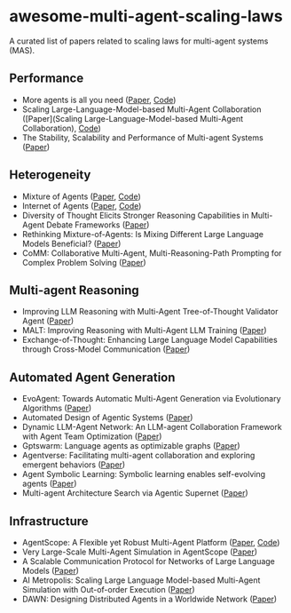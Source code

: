 # awesome-multi-agent-scaling-laws

A curated list of papers related to scaling laws for multi-agent systems (MAS).

## Performance

* More agents is all you need ([Paper](https://arxiv.org/abs/2402.05120), [Code](https://github.com/MoreAgentsIsAllYouNeed/AgentForest))
* Scaling Large-Language-Model-based Multi-Agent Collaboration ([Paper](Scaling Large-Language-Model-based Multi-Agent Collaboration), [Code](https://github.com/OpenBMB/ChatDev))
* The Stability, Scalability and Performance of Multi-agent Systems ([Paper](https://www.researchgate.net/publication/257819038_The_Stability_Scalability_and_Performance_of_Multi-agent_Systems))

## Heterogeneity

* Mixture of Agents ([Paper](https://arxiv.org/abs/2406.04692), [Code](https://github.com/togethercomputer/moa))
* Internet of Agents ([Paper](https://www.arxiv.org/abs/2407.07061#:~:text=IoA%20represents%20a%20step%20towards,achieve%20greater%20intelligence%20and%20capabilities.), [Code](https://github.com/OpenBMB/IoA))
* Diversity of Thought Elicits Stronger Reasoning Capabilities in Multi-Agent Debate Frameworks ([Paper](https://arxiv.org/abs/2410.12853v1))
* Rethinking Mixture-of-Agents: Is Mixing Different Large Language Models Beneficial? ([Paper](https://arxiv.org/abs/2502.00674))
* CoMM: Collaborative Multi-Agent, Multi-Reasoning-Path Prompting for Complex Problem Solving ([Paper](https://arxiv.org/abs/2404.17729v1))

## Multi-agent Reasoning

* Improving LLM Reasoning with Multi-Agent Tree-of-Thought Validator Agent ([Paper](https://arxiv.org/abs/2409.11527v2))
* MALT: Improving Reasoning with Multi-Agent LLM Training ([Paper](https://huggingface.co/papers/2412.01928))
* Exchange-of-Thought: Enhancing Large Language Model Capabilities through Cross-Model Communication ([Paper](https://arxiv.org/abs/2312.01823))

## Automated Agent Generation

* EvoAgent: Towards Automatic Multi-Agent Generation via Evolutionary Algorithms ([Paper](https://arxiv.org/abs/2406.14228))
* Automated Design of Agentic Systems ([Paper](https://arxiv.org/abs/2408.08435))
* Dynamic LLM-Agent Network: An LLM-agent Collaboration Framework with Agent Team Optimization ([Paper](https://arxiv.org/abs/2310.02170))
* Gptswarm: Language agents as optimizable graphs ([Paper](https://arxiv.org/abs/2402.16823))
* Agentverse: Facilitating multi-agent collaboration and exploring emergent behaviors ([Paper](https://arxiv.org/abs/2308.10848))
* Agent Symbolic Learning: Symbolic learning enables self-evolving agents ([Paper](https://arxiv.org/pdf/2406.18532))
* Multi-agent Architecture Search via Agentic Supernet ([Paper](https://arxiv.org/abs/2502.04180))

## Infrastructure

* AgentScope: A Flexible yet Robust Multi-Agent Platform ([Paper](https://arxiv.org/abs/2402.14034), [Code](https://github.com/modelscope/agentscope))
* Very Large-Scale Multi-Agent Simulation in AgentScope ([Paper](https://arxiv.org/abs/2407.17789))
* A Scalable Communication Protocol for Networks of Large Language Models ([Paper](https://arxiv.org/abs/2410.11905))
* AI Metropolis: Scaling Large Language Model-based Multi-Agent Simulation with Out-of-order Execution ([Paper](https://arxiv.org/abs/2411.03519))
* DAWN: Designing Distributed Agents in a Worldwide Network ([Paper](https://arxiv.org/abs/2410.22339))
